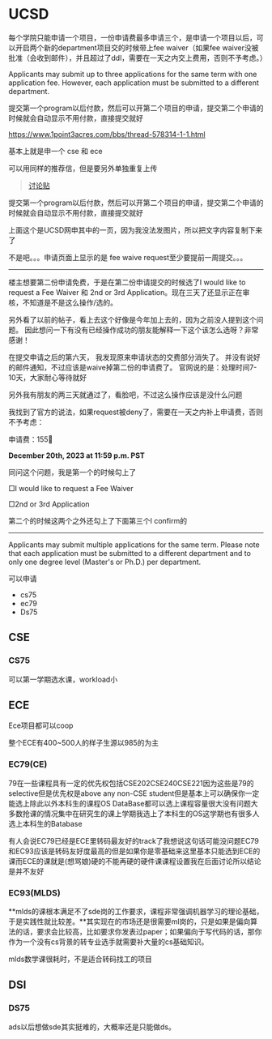 # UCSD

每个学院只能申请一个项目，一份申请费最多申请三个，是申请一个项目以后，可以开启两个新的department项目交的时候带上fee waiver（如果fee waiver没被批准（会收到邮件），并且超过了ddl，需要在一天之内交上费用，否则不予考虑。）

Applicants may submit up to three applications for the same term with one application fee. However, each application must be submitted to a different department.

提交第一个program以后付款，然后可以开第二个项目的申请，提交第二个申请的时候就会自动显示不用付款，直接提交就好

https://www.1point3acres.com/bbs/thread-578314-1-1.html

基本上就是申一个 cse 和 ece

可以用同样的推荐信，但是要另外单独重复上传

> [讨论贴](https://www.1point3acres.com/bbs/thread-571470-2-1.html)

提交第一个program以后付款，然后可以开第二个项目的申请，提交第二个申请的时候就会自动显示不用付款，直接提交就好

上面这个是UCSD网申其中的一页，因为我没法发图片，所以把文字内容复制下来了

不是吧。。。申请页面上显示的是 fee waive request至少要提前一周提交。。。

---

楼主想要第二份申请免费，于是在第二份申请提交的时候选了I would like to request a Fee Waiver 和 2nd or 3rd Application。现在三天了还显示正在审核，不知道是不是这么操作/选的。

另外看了以前的帖子，看上去这个好像是今年加上去的，因为之前没人提到这个问题。 因此想问一下有没有已经操作成功的朋友能解释一下这个该怎么选呀？非常感谢！

在提交申请之后的第六天， 我发现原来申请状态的交费部分消失了。  并没有说好的邮件通知，不过应该是waive掉第二份的申请费了。  官网说的是：处理时间7-10天，大家耐心等待就好

另外我有朋友的两三天就通过了，看脸吧，不过这么操作应该是没什么问题

我找到了官方的说法，如果request被deny了，需要在一天之内补上申请费，否则不予考虑：

申请费：155🔪

**December 20th, 2023 at 11:59 p.m. PST**

同问这个问题，我是第一个的时候勾上了

□I would like to request a Fee Waiver

□2nd or 3rd Application

第二个的时候这两个之外还勾上了下面第三个I confirm的

---

Applicants may submit multiple applications for the same term. Please note that each application must be submitted to a different department and to only one degree level (Master's or Ph.D.) per department.

可以申请

- cs75
- ec79
- Ds75

## CSE

### CS75

可以第一学期选水课，workload小

## ECE

Ece项目都可以coop

整个ECE有400~500人的样子生源以985的为主

### EC79(CE)

79在一些课程具有一定的优先权包括CSE202CSE240CSE221因为这些是79的selective但是优先权是above any non-CSE student但是基本上可以确保你一定能选上除此以外本科生的课程OS DataBase都可以选上课程容量很大没有问题大多数抢课的情况集中在研究生的课上学期我选上了本科生的OS这学期也有很多人选上本科生的Batabase

有人会说EC79已经是ECE里转码最友好的track了我想说这句话可能没问题EC79和EC93应该是转码友好度最高的但是如果你是零基础来这里基本只能选到ECE的课而ECE的课就是(想骂娘)硬的不能再硬的硬件课课程设置我在后面讨论所以结论是并不友好

### EC93(MLDS)

**mlds的课根本满足不了sde岗的工作要求，课程非常强调机器学习的理论基础，于是实践性就比较差。**其实现在的市场还是很需要ml岗的，只是如果是偏向算法的话，要求会比较高，比如要求你发表过paper；如果偏向于写代码的话，那你作为一个没有cs背景的转专业选手就需要补大量的cs基础知识。

mlds数学课很耗时，不是适合转码找工的项目

## DSI

### DS75

ads以后想做sde其实挺难的，大概率还是只能做ds。